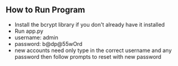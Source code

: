 ## How to Run Program
* Install the bcrypt library if you don't already have it installed 
* Run app.py
* username: admin
* password: b@dp@55wOrd
* new accounts need only type in the correct username and any password then follow prompts to reset with new password
